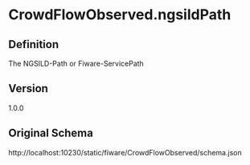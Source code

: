 # CrowdFlowObserved.ngsildPath

## Definition
The NGSILD-Path or Fiware-ServicePath

## Version
1.0.0

## Original Schema
http://localhost:10230/static/fiware/CrowdFlowObserved/schema.json
